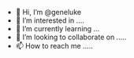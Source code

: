 - 👋 Hi, I’m @geneluke 
- 👀 I’m interested in ....
- 🌱 I’m currently learning ...
- 💞️ I’m looking to collaborate on .....
- 📫 How to reach me .....

<!---
geneluke/geneluke is a ✨ special ✨ repository because its `README.md` (this file) appears on your GitHub profile.
You can click the Preview link to take a look at your changes.
--->
